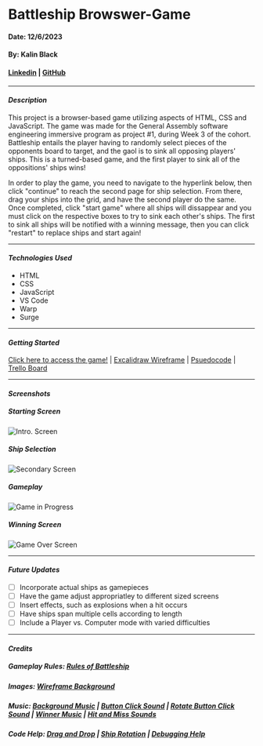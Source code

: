 # Battleship Browswer-Game
#### Date: 12/6/2023
#### By: Kalin Black 
#### [Linkedin](https://www.linkedin.com/in/kalin-black/) | [GitHub](https://github.com/kfblack)
***
#### **_Description_**
This project is a browser-based game utilizing aspects of HTML, CSS and JavaScript. The game was made for the General Assembly software engineering immersive program as project #1, during Week 3 of the cohort. Battleship entails the player having to randomly select pieces of the opponents board to target, and the gaol is to sink all opposing players' ships. This is a turned-based game, and the first player to sink all of the oppositions' ships wins!

In order to play the game, you need to navigate to the hyperlink below, then click "continue" to reach the second page for ship selection. From there, drag your ships into the grid, and have the second player do the same. Once completed, click "start game" where all ships will dissappear and you must click on the respective boxes to try to sink each other's ships. The first to sink all ships will be notified with a winning message, then you can click "restart" to replace ships and start again!
***
#### **_Technologies Used_**
- HTML
- CSS
- JavaScript
- VS Code
- Warp
- Surge
***
#### **_Getting Started_**
[Click here to access the game!](http://www.my-battleship-game.surge.sh) | [Excalidraw Wireframe](https://excalidraw.com/#json=BW8bqyMbvTDCvlW9cOwSf,dQISyJW9DRdwKYYZIDZWSQ) | [Psuedocode](https://docs.google.com/document/d/1KfQWf1qW6ScpNuFh3tbMZSaZ4Tq4hj5joyYAANEl9Ps/edit?usp=sharing) | [Trello Board](https://trello.com/b/PAR61byO/battleship-browser-game)
***
#### **_Screenshots_**

##### Starting Screen 
![Intro. Screen](https://i.postimg.cc/GmC0NZS9/Start-Screen.png)

##### Ship Selection
![Secondary Screen](https://i.postimg.cc/V652n15Z/Ship-Selection.png)

##### Gameplay 
![Game in Progress](https://i.postimg.cc/XYQ28hRR/Gameplay.png)

##### Winning Screen 
![Game Over Screen](https://i.postimg.cc/5ydpyMzC/Winner-Screen.png)

***
#### **_Future Updates_**
- [ ] Incorporate actual ships as gamepieces 
- [ ] Have the game adjust appropriatley to different sized screens 
- [ ] Insert effects, such as explosions when a hit occurs
- [ ] Have ships span multiple cells according to length 
- [ ] Include a Player vs. Computer mode with varied difficulties
***
#### **_Credits_**

##### Gameplay Rules: [Rules of Battleship](https://www.hasbro.com/common/instruct/battleship.pdf)
##### Images: [Wireframe Background](https://warontherocks.com/wp-content/uploads/2020/12/6432150-1-1024x654.jpg) 
##### Music: [Background Music](https://mixkit.co/free-stock-music/tag/video-game/?page=2) | [Button Click Sound](https://mixkit.co/free-sound-effects/click/?page=2) | [Rotate Button Click Sound](https://mixkit.co/free-sound-effects/click/) | [Winner Music](https://mixkit.co/free-stock-music/tag/video-game/?page=2) | [Hit and Miss Sounds](https://mixkit.co/free-sound-effects/bomb/) 
##### Code Help: [Drag and Drop](https://www.youtube.com/watch?v=wBnHmV_LBpE&ab_channel=TheCodeCreative) | [Ship Rotation](https://www.youtube.com/watch?v=Ubh_k18sX4E&t=2650s&ab_channel=CodewithAniaKub%C3%B3w) | [Debugging Help](https://openai.com/blog/chatgpt)
